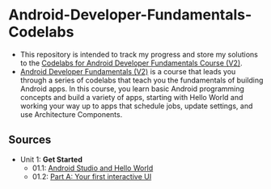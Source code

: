 # Android-Developer-Fundamentals-Codelabs

- This repository is intended to track my progress and store my solutions to the [Codelabs for Android Developer Fundamentals Course (V2)](https://developer.android.com/courses/fundamentals-training/toc-v2).
- [Android Developer Fundamentals (V2)](https://developer.android.com/courses/fundamentals-training/overview-v2) is a course that leads you through a series of codelabs that teach you the fundamentals of building Android apps. In this course, you learn basic Android programming concepts and build a variety of apps, starting with Hello World and working your way up to apps that schedule jobs, update settings, and use Architecture Components.

## Sources

- Unit 1: **Get Started**
  - 01.1: [Android Studio and Hello World](Android-Studio-and-Hello-World)
  - 01.2: [Part A: Your first interactive UI](Your-first-interactive-UI)


